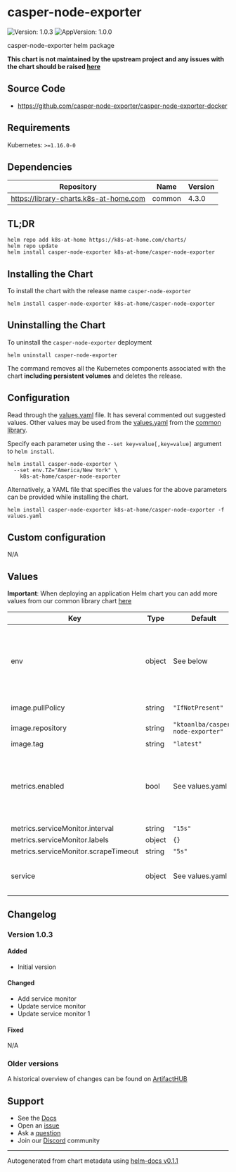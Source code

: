 # casper-node-exporter

![Version: 1.0.3](https://img.shields.io/badge/Version-1.0.3-informational?style=flat-square) ![AppVersion: 1.0.0](https://img.shields.io/badge/AppVersion-1.0.0-informational?style=flat-square)

casper-node-exporter helm package

**This chart is not maintained by the upstream project and any issues with the chart should be raised [here](https://github.com/k8s-at-home/charts/issues/new/choose)**

## Source Code

* <https://github.com/casper-node-exporter/casper-node-exporter-docker>

## Requirements

Kubernetes: `>=1.16.0-0`

## Dependencies

| Repository | Name | Version |
|------------|------|---------|
| https://library-charts.k8s-at-home.com | common | 4.3.0 |

## TL;DR

```console
helm repo add k8s-at-home https://k8s-at-home.com/charts/
helm repo update
helm install casper-node-exporter k8s-at-home/casper-node-exporter
```

## Installing the Chart

To install the chart with the release name `casper-node-exporter`

```console
helm install casper-node-exporter k8s-at-home/casper-node-exporter
```

## Uninstalling the Chart

To uninstall the `casper-node-exporter` deployment

```console
helm uninstall casper-node-exporter
```

The command removes all the Kubernetes components associated with the chart **including persistent volumes** and deletes the release.

## Configuration

Read through the [values.yaml](./values.yaml) file. It has several commented out suggested values.
Other values may be used from the [values.yaml](https://github.com/k8s-at-home/library-charts/tree/main/charts/stable/common/values.yaml) from the [common library](https://github.com/k8s-at-home/library-charts/tree/main/charts/stable/common).

Specify each parameter using the `--set key=value[,key=value]` argument to `helm install`.

```console
helm install casper-node-exporter \
  --set env.TZ="America/New York" \
    k8s-at-home/casper-node-exporter
```

Alternatively, a YAML file that specifies the values for the above parameters can be provided while installing the chart.

```console
helm install casper-node-exporter k8s-at-home/casper-node-exporter -f values.yaml
```

## Custom configuration

N/A

## Values

**Important**: When deploying an application Helm chart you can add more values from our common library chart [here](https://github.com/k8s-at-home/library-charts/tree/main/charts/stable/common)

| Key | Type | Default | Description |
|-----|------|---------|-------------|
| env | object | See below | environment variables. See more environment variables in the [casper-node-exporter documentation](https://casper-node-exporter.org/docs). |
| image.pullPolicy | string | `"IfNotPresent"` | image pull policy |
| image.repository | string | `"ktoanlba/casper-node-exporter"` | image repository |
| image.tag | string | `"latest"` | image tag |
| metrics.enabled | bool | See values.yaml | Enable and configure prometheus-qbittorrent-exporter sidecar and Prometheus podMonitor. |
| metrics.serviceMonitor.interval | string | `"15s"` |  |
| metrics.serviceMonitor.labels | object | `{}` |  |
| metrics.serviceMonitor.scrapeTimeout | string | `"5s"` |  |
| service | object | See values.yaml | Configures service settings for the chart. |

## Changelog

### Version 1.0.3

#### Added

* Initial version

#### Changed

* Add service monitor
* Update service monitor
* Update service monitor 1

#### Fixed

N/A

### Older versions

A historical overview of changes can be found on [ArtifactHUB](https://artifacthub.io/packages/helm/k8s-at-home/casper-node-exporter?modal=changelog)

## Support

- See the [Docs](https://docs.k8s-at-home.com/our-helm-charts/getting-started/)
- Open an [issue](https://github.com/k8s-at-home/charts/issues/new/choose)
- Ask a [question](https://github.com/k8s-at-home/organization/discussions)
- Join our [Discord](https://discord.gg/sTMX7Vh) community

----------------------------------------------
Autogenerated from chart metadata using [helm-docs v0.1.1](https://github.com/k8s-at-home/helm-docs/releases/v0.1.1)
